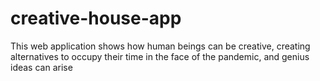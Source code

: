 # creative-house-app 
This web application shows how human beings can be creative, creating alternatives to occupy their time in the face of the pandemic, and genius ideas can arise
